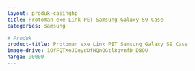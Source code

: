 ```yaml
---
layout: produk-casinghp
title: Protoman exe Link PET Samsung Galaxy S9 Case
categories: samsung

# Produk
product-title: Protoman exe Link PET Samsung Galaxy S9 Case
image-drive: 1OfFQTXeJOeydDfHQnOGtl8qvnfD_DBOU
harga: 90000
---
```


